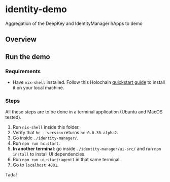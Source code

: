 # identity-demo
Aggregation of the DeepKey and IdentityManager hApps to demo 

## Overview

## Run the demo

### Requirements

- Have `nix-shell` installed. Follow this Holochain [quickstart guide](https://developer.holochain.org/start.html) to install it on your local machine.

### Steps

All these steps are to be done in a terminal application (Ubuntu and MacOS tested).

1. Run `nix-shell` inside this folder.
2. Verify that `hc --version` returns `hc 0.0.30-alpha2`.
3. Go inside `./identity-manager/`.
4. Run `npm run hc:start`.
4. **In another terminal**: go inside `./identity-manager/ui-src/` and run `npm install` to install UI dependencies.
5. Run `npm run ui:start:agent1` in that same terminal.
6. Go to `localhost:4001`.

Tada!